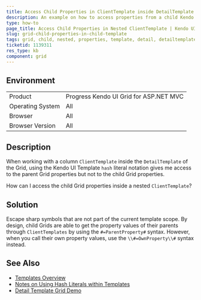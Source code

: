 ```yaml
---
title: Access Child Properties in ClientTemplate inside DetailTemplate of Grid
description: An example on how to access properties from a child Kendo UI Grid in the template of a child Grid.
type: how-to
page_title: Access Child Properties in Nested ClientTemplate | Kendo UI Grid for ASP.NET MVC
slug: grid-child-properties-in-child-template
tags: grid, child, nested, properties, template, detail, detailtemplate, clienttemplate
ticketid: 1139311
res_type: kb
component: grid
---
```


## Environment

<table>
 <tr>
  <td>Product</td>
  <td>Progress Kendo UI Grid for ASP.NET MVC</td>
 </tr>
 <tr>
  <td>Operating System</td>
  <td>All</td>
 </tr>
 <tr>
  <td>Browser</td>
  <td>All</td>
 </tr>
 <tr>
  <td>Browser Version</td>
  <td>All</td>
 </tr>
</table>

## Description

When working with a column `ClientTemplate` inside the `DetailTemplate` of the Grid, using the Kendo UI Template `hash` literal notation gives me access to the parent Grid properties but not to the child Grid properties.

How can I access the child Grid properties inside a nested `ClientTemplate`?

## Solution

Escape sharp symbols that are not part of the current template scope. By design, child Grids are able to get the property values of their parents through `ClientTemplates` by using the `#=ParentProperty#` syntax. However, when you call their own property values, use the `\\#=OwnProperty\\#` syntax instead.

## See Also

* [Templates Overview](https://docs.telerik.com/kendo-ui/framework/templates/overview#templates-overview)
* [Notes on Using Hash Literals within Templates](https://docs.telerik.com/kendo-ui/framework/templates/overview#hash-literals)
* [Detail Template Grid Demo](http://demos.telerik.com/aspnet-mvc/grid/detailtemplate)
